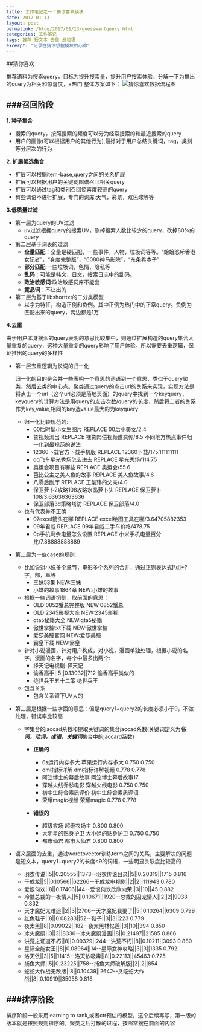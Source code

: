 ```yaml
---
title: 工作笔记之一：猜你喜欢模块
date: 2017-01-13
layout: post
permalink: /blog/2017/01/13/guesswantquery.html
categories: 工作笔记
tags: 推荐 短文本 去重 反垃圾
excerpt: "记录在猜你想搜模块的心得"
---
```


##猜你喜欢

推荐语料为搜索query，目标为提升搜索量，提升用户搜索体验，分解一下为推出的query为相关和惊喜度，+热门
整体方案如下：
![猜你喜欢数据流程图](http://superashan.github.io/images/guesswantquery/structure.png)

###召回阶段
----------------------------------------
__1. 种子集合__
    
  - 搜索的query，按照搜索的频度可以分为经常搜索的和最近搜索的query
  - 用户的画像(可以根据用户的其他行为),最好对于用户总结关键词，tag，类别等分层次的行为

__2. 扩展候选集合__
   
   - 扩展可以根据item-base,query之间的关系扩展
   - 扩展可以根据用户的关键词图谱召回相关query
   - 扩展可以通过tag和类别召回惊喜度较高的query
   - 有些词语不进行扩展，专门的词库:天气，彩票，双色球等等

__3.低质量过滤__

   - 第一层为query的UV过滤
     - uv过滤根据query的搜索UV，删掉搜索人数比较少的query，砍掉80%的query
   - 第二层基于词表的过滤   
     - **全量匹配**：全量是硬匹配，一些事件，人物，垃圾词等等。“蛤蛤怒斥香港女记者”，“身度完整版”，“6080神马影院”，“东条希本子”
     - **部分匹配**:一些垃圾词，色情，隐私等
     - **乱码**：可能是韩文，日文，搜索日志中的乱码。
     - **政治敏感词**:政治敏感词库不能出
     - **竞品词**：不让出的
   - 第二层为基于libshorttxt的二分类模型
     - 以字为特征，构造正例和负例。其中正例为热门中的正常query。负例为匹配出来的query，两边都是1万
 
__4.去重__
   
  由于用户本身搜索的query表明的意思比较集中，则通过扩展构造的query集合大量重复的query，这种大量重复的query影响了用户体验。所以需要去重逻辑，保证推出的query的多样性
  
  - 第一层去重逻辑为长词的归一化

    归一化的目的是合并一些表明一个意思的词语到一个意思，类似于query聚类，然后去类的中心点。聚类通过query的点击url的关系来实现，实现方法是将点击一个url（这个url必须是落地页面）的query中找到一个keyquery，keyquery的计算方法是用query的点击次数/query的长度，然后将二者的关系作为key,value,相同的key选value最大的为keyquery
    
    - 归一化比较规范的:
      - 00后时髦小女生图片  REPLACE 00后小美女/2.4
      - 贷视频流出 REPLACE 裸贷肉偿视频遭疯传/8.5 不同地方热点事件归一化到最规范的说法
      - 12360下载官方下载手机版 REPLACE 12360下载/175.111111111
      - qq飞车星光秀场怎么进去  REPLACE 星光秀场/114.75
      - 奥运会项目有哪些    REPLACE 奥运会/55.6
      - 芭比公主之美人鱼的故事  REPLACE 美人鱼故事/4.6
      - 八零后副厅  REPLACE 王玺玮的父亲/4.0
      - 保卫萝卜2攻略108攻略水晶萝卜头  REPLACE 保卫萝卜108/3.63636363636
      - 保卫部落3d策略塔防  REPLACE 保卫部落/4.0
    - 也有代表并不正确：
      - 07excel箭头在哪 REPLACE excel绘图工具在哪/3.64705882353
      - 09年君威    REPLACE 09年君威二手车价格/478.75
      - 0p手机剩余电量怎么设置  REPLACE 小米手机电量百分比/7.88888888889
  - 第二层为一些case的规则:
    - 比如说对小说多个章节，电影多个系列的合并，通过正则表达式[\d]+?字，部，章等
      - 三妹53集        NEW:三妹
      - 小雄的故事1864章        NEW:小雄的故事
    - 根据一些词语切割，取前面的意思：
      - OLD:0852蟹总完整版     NEW:0852蟹总
      - OLD:2345影视大全       NEW:2345影视
      - gta5秘籍大全       NEW:gta5秘籍
      - 傲世掌控txt下载    NEW:傲世掌控
      - 爱莎美瞳官网       NEW:爱莎美瞳
      - 霸皇下载   NEW:霸皇
    - 针对小说漫画，针对用户构成，对小说，漫画单独处理，根据小说的名字，漫画的名字，每个中最多出两个:
      - 择天记电视剧-择天记
      - 偷香高手||5||0.13032||712   偷香高手类似的
      - 绝世兵王五十二策  绝世兵王
    - 包含关系
      - 包含关系留下UV大的
  - 第三层是根据一些字面的意思：但是query1+query2的长度必须小于9，不做处理，错误率比较高
    - 字集合的jaccad系数和提取关键词的集合jaccad系数(关键词定义为***名词，动词，成语，关键词***集合中的jaccard系数)
      - **正确的**
         - 6s运行内存多大    苹果运行内存多大        0.750   0.750
         - dmi指标详解       dmi指标详解视频 0.778   0.778
         - 阿笠博士的幕后故事        阿笠博士幕后故事17
         - 穿越火线乔杉电影  穿越火线电影    0.750   0.750
         - 初中生综合素质评价        初中生综合素质评语 
         - 荣耀magic视频     荣耀magic       0.778   0.778
    
      - **错误的**      
         - 超级农场  超级农场主      0.800   0.800
         - 大明星的贴身护卫  大小姐的贴身护卫        0.750   0.750
         - 都市仙君  都市大仙君      0.800   0.800
   - 语义层面的去重，通过wordtovector训练term之间的关系，主要解决的问题是短文本，query1+query2的长度<9的词语，一些明显关联度比较高的

     - 羽衣传说||5||0.20555||1373--羽衣传说目录||5||0.20319||1715      0.816
     - 于成龙||5||0.10566||62266--于成龙电视剧||2||2||111943   0.780
     - 爱恨何欢||8||0.17406||44--爱恨何欢欣欣向荣||3||10||45   0.882
     - 冷酷总裁的一夜情人||5||0.10671||1920--总裁的囚宠情人||2||2||9933    0.832
     - 天才魔妃太难追||2||3||2706--天才魔妃我要了||5||0.10264||6309    0.799
     - 红色鞋子||8||0.08283||52--鞋子||3||3||223   0.779
     - 夜太黑||8||0.09022||182--夜太黑林忆莲||3||10||394   0.850
     - 冰火魔厨||3||3||8336--冰火魔厨漫画||8||0.21497||21585   0.866
     - 洪荒之证道不朽||8||0.09329||244--洪荒不朽||8||0.10211||3093 0.880
     - 星际全能女王||8||0.08964||14--星际女神攻略||3||3||1335  0.792
     - 洛天依||3||5||11415--洛天依吸毒||8||0.22113||45463  0.725
     - 捕鱼大师||5||0.23225||758--捕鱼大师破解版||2||2||854 
     - 蛇蛇大作战无敌版||8||0.10439||2642--贪吃蛇大作战||8||0.10919||35958 0.816



###排序阶段
----------------------------------------
        
 
排序阶段一般采用learning to rank,或者ctr预估的模型，这个后续再写，第一版的版本就是按照规则排序的。聚类之后打散的过程，按照常搜在前面的内容       
    
    


